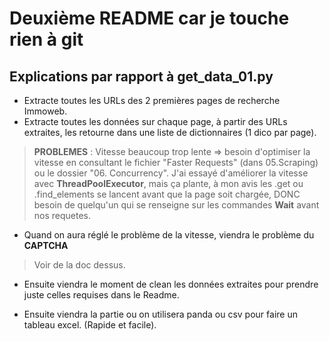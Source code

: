 # Deuxième README car je touche rien à git

## Explications par rapport à get_data_01.py
* Extracte toutes les URLs des 2 premières pages de recherche Immoweb.
* Extracte toutes les données sur chaque page, à partir des URLs extraites, les retourne dans une liste de dictionnaires (1 dico par page). 

> **PROBLEMES** : Vitesse beaucoup trop lente => besoin d'optimiser la vitesse en consultant le fichier "Faster Requests" (dans 05.Scraping) ou le dossier "06. Concurrency". J'ai essayé d'améliorer la vitesse avec **ThreadPoolExecutor**, mais ça plante, à mon avis les .get ou .find_elements se lancent avant que la page soit chargée, DONC besoin de quelqu'un qui se renseigne sur les commandes **Wait** avant nos requetes.

* Quand on aura réglé le problème de la vitesse, viendra le problème du **CAPTCHA**

> Voir de la doc dessus.

* Ensuite viendra le moment de clean les données extraites pour prendre juste celles requises dans le Readme.

* Ensuite viendra la partie ou on utilisera panda ou csv pour faire un tableau excel. (Rapide et facile).
